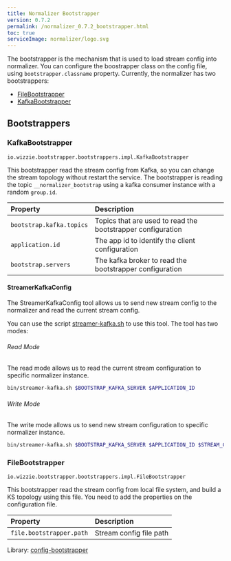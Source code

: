 ```yaml
---
title: Normalizer Bootstrapper
version: 0.7.2
permalink: /normalizer_0.7.2_bootstrapper.html
toc: true
serviceImage: normalizer/logo.svg
---
```


The bootstrapper is the mechanism that is used to load stream config into normalizer. You can configure the boostrapper class on the config file, using `bootstrapper.classname` property. Currently, the normalizer has two bootstrappers:

* [FileBootstrapper](https://wizzie-io.github.io/normalizer/bootstrapper/file-boostrapper.html)
* [KafkaBootstrapper](https://wizzie-io.github.io/normalizer/bootstrapper/kafka-boostrapper.html)

## Bootstrappers

### KafkaBootstrapper

`io.wizzie.bootstrapper.bootstrappers.impl.KafkaBootstrapper`

This bootstrapper read the stream config from Kafka, so you can change the stream topology without restart the service. The bootstrapper is reading the topic `__normalizer_bootstrap` using a kafka consumer instance with a random `group.id`.

| Property     | Description     |
| :------------- | :-------------  |
| `bootstrap.kafka.topics`      | Topics that are used to read the bootstrapper configuration      |
| `application.id`      | The app id to identify the client configuration      |
| `bootstrap.servers`      | The kafka broker to read the bootstrapper configuration      |

#### StreamerKafkaConfig

The StreamerKafkaConfig tool allows us to send new stream config to the normalizer and read the current stream config.

You can use the script [streamer-kafka.sh](https://github.com/wizzie-io/normalizer/blob/master/bin/streamer-kafka.sh) to use this tool. The tool has two modes:

###### Read Mode

The read mode allows us to read the current stream configuration to specific normalizer instance.

```bash
bin/streamer-kafka.sh $BOOTSTRAP_KAFKA_SERVER $APPLICATION_ID
```

###### Write Mode

The write mode allows us to send new stream configuration to specific normalizer instance.

```bash
bin/streamer-kafka.sh $BOOTSTRAP_KAFKA_SERVER $APPLICATION_ID $STREAM_CONFIG_FILE
```

### FileBootstrapper

`io.wizzie.bootstrapper.bootstrappers.impl.FileBootstrapper`

This bootstrapper read the stream config from local file system, and build a KS topology using this file. You need to add the properties on the configuration file.

| Property     | Description     |
| :------------- | :-------------  |
| `file.bootstrapper.path`      | Stream config file path      |


Library: [config-bootstrapper](https://github.com/wizzie-io/config-bootstrapper)
